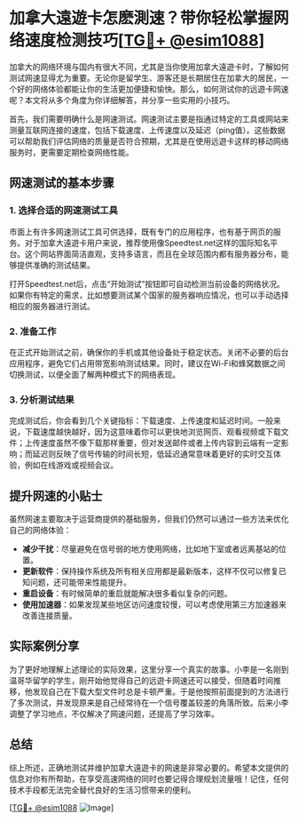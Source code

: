 # 加拿大遠遊卡怎麽測速？带你轻松掌握网络速度检测技巧[[TG💪+ @esim1088](https://t.me/s/esim1088)]

加拿大的网络环境与国内有很大不同，尤其是当你使用加拿大遠遊卡时，了解如何测试网速显得尤为重要。无论你是留学生、游客还是长期居住在加拿大的居民，一个好的网络体验都能让你的生活更加便捷和愉快。那么，如何测试你的远遊卡网速呢？本文将从多个角度为你详细解答，并分享一些实用的小技巧。

首先，我们需要明确什么是网速测试。网速测试主要是指通过特定的工具或网站来测量互联网连接的速度，包括下载速度、上传速度以及延迟（ping值）。这些数据可以帮助我们评估网络的质量是否符合预期，尤其是在使用远遊卡这样的移动网络服务时，更需要定期检查网络性能。

## 网速测试的基本步骤

### 1. 选择合适的网速测试工具

市面上有许多网速测试工具可供选择，既有专门的应用程序，也有基于网页的服务。对于加拿大遠遊卡用户来说，推荐使用像Speedtest.net这样的国际知名平台。这个网站界面简洁直观，支持多语言，而且在全球范围内都有服务器分布，能够提供准确的测试结果。

打开Speedtest.net后，点击“开始测试”按钮即可自动检测当前设备的网络状况。如果你有特定的需求，比如想要测试某个国家的服务器响应情况，也可以手动选择相应的服务器进行测试。

### 2. 准备工作

在正式开始测试之前，确保你的手机或其他设备处于稳定状态。关闭不必要的后台应用程序，避免它们占用带宽影响测试结果。同时，建议在Wi-Fi和蜂窝数据之间切换测试，以便全面了解两种模式下的网络表现。

### 3. 分析测试结果

完成测试后，你会看到几个关键指标：下载速度、上传速度和延迟时间。一般来说，下载速度越快越好，因为这意味着你可以更快地浏览网页、观看视频或下载文件；上传速度虽然不像下载那样重要，但对发送邮件或者上传内容到云端有一定影响；而延迟则反映了信号传输的时间长短，低延迟通常意味着更好的实时交互体验，例如在线游戏或视频会议。

## 提升网速的小贴士

虽然网速主要取决于运营商提供的基础服务，但我们仍然可以通过一些方法来优化自己的网络体验：

- **减少干扰**：尽量避免在信号弱的地方使用网络，比如地下室或者远离基站的位置。
- **更新软件**：保持操作系统及所有相关应用都是最新版本，这样不仅可以修复已知问题，还可能带来性能提升。
- **重启设备**：有时候简单的重启就能解决很多看似复杂的问题。
- **使用加速器**：如果发现某些地区访问速度较慢，可以考虑使用第三方加速器来改善连接质量。

## 实际案例分享

为了更好地理解上述理论的实际效果，这里分享一个真实的故事。小李是一名刚到温哥华留学的学生，刚开始他觉得自己的远遊卡网速还可以接受，但随着时间推移，他发现自己在下载大型文件时总是卡顿严重。于是他按照前面提到的方法进行了多次测试，并发现原来是自己经常待在一个信号覆盖较差的角落所致。后来小李调整了学习地点，不仅解决了网速问题，还提高了学习效率。

## 总结

综上所述，正确地测试并维护加拿大遠遊卡的网速是非常必要的。希望本文提供的信息对你有所帮助，在享受高速网络的同时也要记得合理规划流量哦！记住，任何技术手段都无法完全替代良好的生活习惯带来的便利。

[[TG💪+ @esim1088](https://t.me/s/esim1088) ![Image](https://i.postimg.cc/4NQfJmqS/Snipaste-2025-05-13-00-14-12.png)]